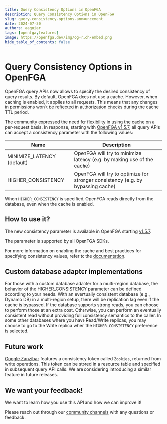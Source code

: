 ```yaml
---
title: Query Consistency Options in OpenFGA
description: Query Consistency Options in OpenFGA
slug: query-consistency-options-announcement
date: 2024-07-30
authors: aaguiar
tags: [openfga,features]
image: https://openfga.dev/img/og-rich-embed.png
hide_table_of_contents: false
---
```

# Query Consistency Options in OpenFGA

OpenFGA query APIs now allows to specify the desired consistency of query results. By default, OpenFGA does not use a cache. However, when caching is enabled, it applies to all requests. This means that any changes in permissions won't be reflected in authorization checks during the cache TTL period.

The community expressed the need for flexibility in using the cache on a per-request basis. In response, starting with [OpenFGA v1.5.7](https://github.com/openfga/openfga/releases/tag/v1.5.7), all query APIs can accept a consistency parameter with the following values:

| Name                        | Description                                                                                                   |  
|-----------------------------|---------------------------------------------------------------------------------------------------------------|
| MINIMIZE_LATENCY (default)  | OpenFGA will try to minimize latency (e.g. by making use of the cache)  | 
| HIGHER_CONSISTENCY          | OpenFGA will try to optimize for stronger consistency (e.g. by bypassing cache)   |

When `HIGHER_CONSISTENCY` is specified, OpenFGA reads directly from the database, even when the cache is enabled.

## How to use it?

The new consistency parameter is available in OpenFGA starting [v1.5.7](https://github.com/openfga/openfga/releases/tag/v1.5.7). 

The parameter is supported by all OpenFGA SDKs.

For more information on enabling the cache and best practices for specifying consistency values, refer to the [documentation](https://openfga.dev/docs/interacting/consistency).

## Custom database adapter implementations

For those with a custom database adapter for a multi-region database, the behavior of the HIGHER_CONSISTENCY parameter can be defined according to your needs. With an eventually consistent database (e.g., Dynamo DB) in a multi-region setup, there will be replication lag even if the cache is bypassed. If the database supports strong reads, you can choose to perform those at an extra cost. Otherwise, you can perform an eventually consistent read without providing full consistency semantics to the caller. In some other databases where you have Read/Write replicas, you may choose to go to the Write replica when the `HIGHER_CONSISTENCY` preference is selected.

## Future work

[Google Zanzibar](https://zanzibar.academy) features a consistency token called `Zookies`, returned from write operations. This token can be stored in a resource table and specified in subsequent query API calls. We are considering introducing a similar feature in future releases.

## We want your feedback!

We want to learn how you use this API and how we can improve it!

Please reach out through our [community channels](https://openfga.dev/community) with any questions or feedback.
